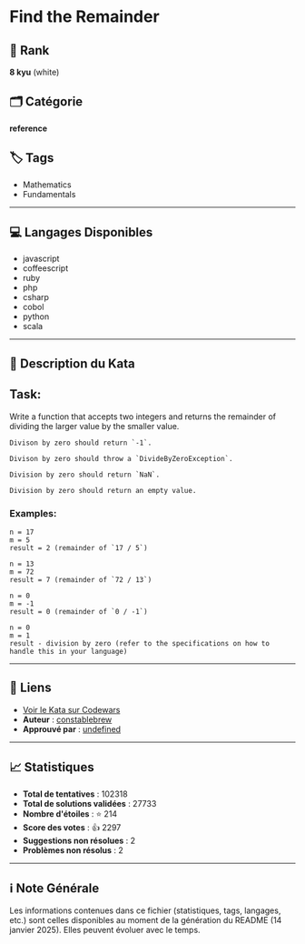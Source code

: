 # Find the Remainder

## 🏅 Rank
**8 kyu** (white)

## 🗂️ Catégorie
**reference**

## 🏷️ Tags
- Mathematics
- Fundamentals

---

## 💻 Langages Disponibles
- javascript
- coffeescript
- ruby
- php
- csharp
- cobol
- python
- scala

---

## 📜 Description du Kata

## Task:

Write a function that accepts two integers and returns the remainder of dividing the larger value by the smaller value.

```if:cobol
Divison by zero should return `-1`. 
```

```if:csharp
Divison by zero should throw a `DivideByZeroException`. 
```

```if:coffeescript,javascript
Division by zero should return `NaN`.
```

```if:php,python,ruby
Division by zero should return an empty value.
```

### Examples:

```
n = 17
m = 5
result = 2 (remainder of `17 / 5`)

n = 13
m = 72
result = 7 (remainder of `72 / 13`)

n = 0
m = -1
result = 0 (remainder of `0 / -1`)

n = 0
m = 1
result - division by zero (refer to the specifications on how to handle this in your language)
```

---

## 🔗 Liens
- [Voir le Kata sur Codewars](https://www.codewars.com/kata/524f5125ad9c12894e00003f)
- **Auteur** : [constablebrew](https://www.codewars.com/users/constablebrew)
- **Approuvé par** : [undefined](undefined)

---

## 📈 Statistiques
- **Total de tentatives** : 102318
- **Total de solutions validées** : 27733
- **Nombre d'étoiles** : ⭐ 214
- **Score des votes** : 👍 2297
- **Suggestions non résolues** : 2
- **Problèmes non résolus** : 2

---

## ℹ️ Note Générale
Les informations contenues dans ce fichier (statistiques, tags, langages, etc.) sont celles disponibles au moment de la génération du README (14 janvier 2025). Elles peuvent évoluer avec le temps.
